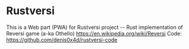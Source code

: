 # Rustversi
 
This is a Web part (PWA) for Rustversi project -- Rust implementation of Reversi game (a-ka Othello) https://en.wikipedia.org/wiki/Reversi 
Code: https://github.com/denis0x4d/rustversi-code
